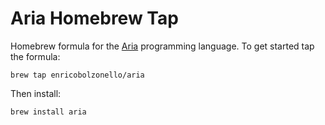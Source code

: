 # Aria Homebrew Tap
Homebrew formula for the [Aria](https://github.com/egranata/aria/) programming language. To get started tap the formula:
```
brew tap enricobolzonello/aria
```
Then install:
```
brew install aria
```

